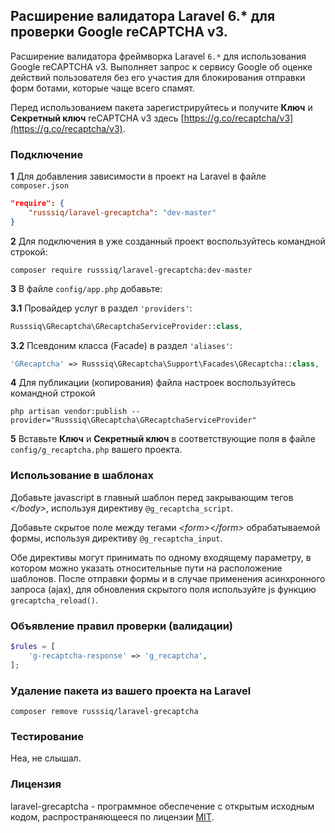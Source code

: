 ## Расширение валидатора Laravel 6.* для проверки Google reCAPTCHA v3.

Расширение валидатора фреймворка Laravel `6.*` для использования Google reCAPTCHA v3. Выполняет запрос к сервису Google об оценке действий пользователя без его участия для блокирования отправки форм ботами, которые чаще всего спамят.

Перед использованием пакета зарегистрируйтесь и получите **Ключ** и **Секретный ключ** reCAPTCHA v3 здесь [https://g.co/recaptcha/v3](https://g.co/recaptcha/v3).

### Подключение

**1** Для добавления зависимости в проект на Laravel в файле `composer.json`
```json
"require": {
    "russsiq/laravel-grecaptcha": "dev-master"
}
```

**2** Для подключения в уже созданный проект воспользуйтесь командной строкой:
```console
composer require russsiq/laravel-grecaptcha:dev-master
```

**3** В файле `config/app.php` добавьте:

**3.1** Провайдер услуг в раздел `'providers'`:
```php
Russsiq\GRecaptcha\GRecaptchaServiceProvider::class,
```

**3.2** Псевдоним класса (Facade) в раздел `'aliases'`:
```php
'GRecaptcha' => Russsiq\GRecaptcha\Support\Facades\GRecaptcha::class,
```

**4** Для публикации (копирования) файла настроек воспользуйтесь командной строкой
```console
php artisan vendor:publish --provider="Russsiq\GRecaptcha\GRecaptchaServiceProvider"
```

**5** Вставьте **Ключ** и **Секретный ключ** в соответствующие поля в файле `config/g_recaptcha.php` вашего проекта.

### Использование в шаблонах
Добавьте javascript в главный шаблон перед закрывающим тегов *&lt;/body&gt;*, используя директиву `@g_recaptcha_script`.

Добавьте скрытое поле между тегами *&lt;form&gt;&lt;/form&gt;* обрабатываемой формы, используя директиву `@g_recaptcha_input`.

Обе директивы могут принимать по одному входящему параметру, в котором можно указать относительные пути на расположение шаблонов. После отправки формы и в случае применения асинхронного запроса (ajax), для обновления скрытого поля используйте js функцию `grecaptcha_reload()`.

### Объявление правил проверки (валидации)
```php
$rules = [
    'g-recaptcha-response' => 'g_recaptcha',
];
```

### Удаление пакета из вашего проекта на Laravel
```console
composer remove russsiq/laravel-grecaptcha
```

### Тестирование

Неа, не слышал.

### Лицензия

laravel-grecaptcha - программное обеспечение с открытым исходным кодом, распространяющееся по лицензии [MIT](https://choosealicense.com/licenses/mit/).
